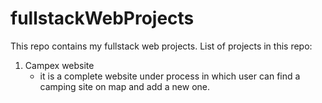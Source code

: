 # fullstackWebProjects

This repo contains my fullstack web projects.
List of projects in this repo:

1.  Campex website
    - it is a complete website under process in which user can find a camping site on map and add a new one.

